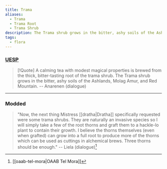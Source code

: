 ```yaml
---
title: Trama
aliases:
  - Trama
  - Trama Root
  - Trama Shrub
description: The Trama shrub grows in the bitter, ashy soils of the Ashlands, Molag Amur, and Red Mountain.
tags:
  - flora
---
```

### [UESP](https://en.uesp.net/wiki/Morrowind:Trama_Root)

> [!Quote]
> A calming tea with modest magical properties is brewed from the thick, bitter-tasting root of the trama shrub. The Trama shrub grows in the bitter, ashy soils of the Ashlands, Molag Amur, and Red Mountain.
> -- Anarenen (dialogue)

***
### Modded

> "Now, the next thing Mistress [[dratha|Dratha]] specifically requested were some trama shrubs. They are naturally an invasive species so I will simply take a few of the root thorns and graft them to a hackle-lo plant to contain their growth. I believe the thorns themselves (even when grafted) can grow into a full root to produce more of the thorns which can be used as cuttings in alchemical brews. Three thorns should be enough."
> -- Liela (dialogue)[^1]


[^1]: [[oaab-tel-mora|OAAB Tel Mora]]